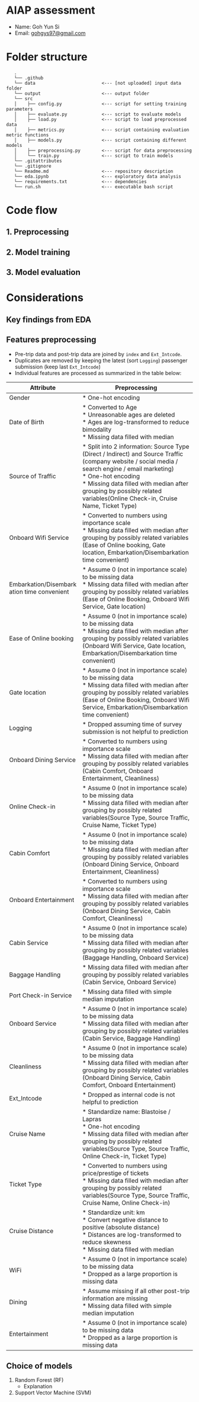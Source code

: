 # AIAP assessment
* Name: Goh Yun Si
* Email: gohgys97@gmail.com

# Folder structure

```
   .
   └── .github     
   └── data                         <--- [not uploaded] input data folder
   └── output                       <--- output folder             
   └── src                          
   │    ├── config.py               <--- script for setting training parameters
   │    ├── evaluate.py             <--- script to evaluate models
   │    ├── load.py                 <--- script to load preprocessed data
   │    ├── metrics.py              <--- script containing evaluation metric functions
   │    ├── models.py               <--- script containing different models
   │    ├── preprocessing.py        <--- script for data preprocessing
   │    └── train.py                <--- script to train models
   └── .gitattributes
   └── .gitignore
   └── Readme.md                    <--- repository description
   └── eda.ipynb                    <--- exploratory data analysis
   └── requirements.txt             <--- dependencies
   └── run.sh                       <--- executable bash script
``` 

# Code flow

## 1. Preprocessing

## 2. Model training

## 3. Model evaluation



# Considerations

## Key findings from EDA


## Features preprocessing
* Pre-trip data and post-trip data are joined by `index` and `Ext_Intcode`.
* Duplicates are removed by keeping the latest (sort `Logging`) passenger submission (keep last `Ext_Intcode`)
* Individual features are processed as summarized in the table below:

| Attribute                                      | Preprocessing                                                                                                                                                                                                                                                                                        |
|------------------------------------------------|------------------------------------------------------------------------------------------------------------------------------------------------------------------------------------------------------------------------------------------------------------------------------------------------------|
| Gender                                         | * One-hot encoding                                                                                                                                                                                                                                                                                   |
| Date of Birth                                  | * Converted to Age<br>* Unreasonable ages are deleted <br>* Ages are log-transformed to reduce bimodality<br>* Missing data filled with median                                                                                                                                                       |
| Source of Traffic                              | * Split into 2 information: Source Type (Direct / Indirect) and Source Traffic (company website / social media / search engine / email marketing)<br>* One-hot encoding<br>* Missing data filled with median after grouping by possibly related variables(Online Check-in, Cruise Name, Ticket Type) |
| Onboard Wifi Service                           | * Converted to numbers using importance scale<br>* Missing data filled with median after grouping by possibly related variables (Ease of Online booking, Gate location, Embarkation/Disembarkation time convenient)                                                                                  |
| Embarkation/Disembark<br>ation time convenient | * Assume 0 (not in importance scale) to be missing data<br>* Missing data filled with median after grouping by possibly related variables (Ease of Online Booking, Onboard Wifi Service, Gate location)                                                                                              |
| Ease of Online booking                         | * Assume 0 (not in importance scale) to be missing data<br>* Missing data filled with median after grouping by possibly related variables (Onboard Wifi Service, Gate location, Embarkation/Disembarkation time convenient)                                                                          |
| Gate location                                  | * Assume 0 (not in importance scale) to be missing data<br>* Missing data filled with median after grouping by possibly related variables (Ease of Online Booking, Onboard Wifi Service, Embarkation/Disembarkation time convenient)                                                                 |
| Logging                                        | * Dropped assuming time of survey submission is not helpful to prediction                                                                                                                                                                                                                            |
| Onboard Dining Service                         | * Converted to numbers using importance scale<br>* Missing data filled with median after grouping by possibly related variables (Cabin Comfort, Onboard Entertainment, Cleanliness)                                                                                                                  |
| Online Check-in                                | * Assume 0 (not in importance scale) to be missing data<br>* Missing data filled with median after grouping by possibly related variables(Source Type, Source Traffic, Cruise Name, Ticket Type)                                                                                                     |
| Cabin Comfort                                  | * Assume 0 (not in importance scale) to be missing data<br>* Missing data filled with median after grouping by possibly related variables (Onboard Dining Service, Onboard Entertainment, Cleanliness)                                                                                               |
| Onboard Entertainment                          | * Converted to numbers using importance scale<br>* Missing data filled with median after grouping by possibly related variables (Onboard Dining Service, Cabin Comfort, Cleanliness)                                                                                                                 |
| Cabin Service                                  | * Assume 0 (not in importance scale) to be missing data<br>* Missing data filled with median after grouping by possibly related variables (Baggage Handling, Onboard Service)                                                                                                                        |
| Baggage Handling                               | * Missing data filled with median after grouping by possibly related variables (Cabin Service, Onboard Service)                                                                                                                                                                                      |
| Port Check-in Service                          | * Missing data filled with simple median imputation                                                                                                                                                                                                                                                  |
| Onboard Service                                | * Assume 0 (not in importance scale) to be missing data<br>* Missing data filled with median after grouping by possibly related variables (Cabin Service, Baggage Handling)                                                                                                                          |
| Cleanliness                                    | * Assume 0 (not in importance scale) to be missing data<br>* Missing data filled with median after grouping by possibly related variables (Onboard Dining Service, Cabin Comfort, Onboard Entertainment)                                                                                             |
| Ext_Intcode                                    | * Dropped as internal code is not helpful to prediction                                                                                                                                                                                                                                              |
| Cruise Name                                    | * Standardize name: Blastoise / Lapras<br>* One-hot encoding<br>* Missing data filled with median after grouping by possibly related variables(Source Type, Source Traffic, Online Check-in, Ticket Type)                                                                                            |
| Ticket Type                                    | * Converted to numbers using price/prestige of tickets<br>* Missing data filled with median after grouping by possibly related variables(Source Type, Source Traffic, Cruise Name, Online Check-in)                                                                                                  |
| Cruise Distance                                | * Standardize unit: km<br>* Convert negative distance to positive (absolute distance)<br>* Distances are log-transformed to reduce skewness<br>* Missing data filled with median                                                                                                                     |
| WiFi                                           | * Assume 0 (not in importance scale) to be missing data<br>* Dropped as a large proportion is missing data                                                                                                                                                                                           |
| Dining                                         | * Assume missing if all other post-trip information are missing<br>* Missing data filled with simple median imputation                                                                                                                                                                               |
| Entertainment                                  | * Assume 0 (not in importance scale) to be missing data<br>* Dropped as a large proportion is missing data                                                                                                                                                                                           |

## Choice of models
1. Random Forest (RF)
    * Explanation
2. Support Vector Machine (SVM)